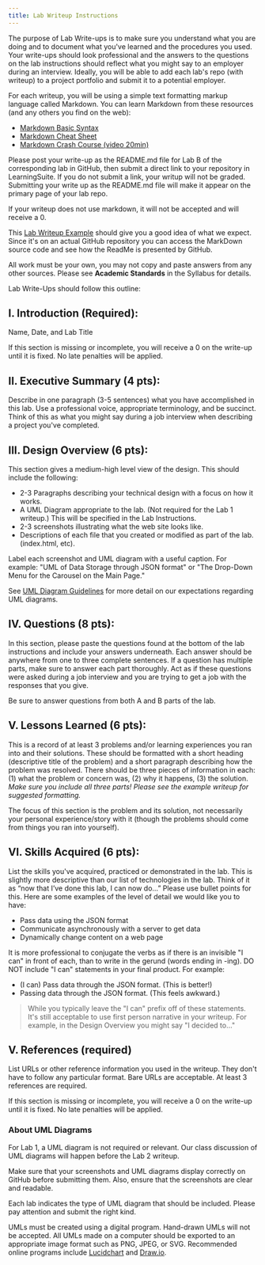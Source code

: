 ```yaml
---
title: Lab Writeup Instructions
---
```

The purpose of Lab Write-ups is to make sure you understand what you are doing and to document what you've learned and the procedures you used. Your write-ups should look professional and the answers to the questions on the lab instructions should reflect what you might say to an employer during an interview. Ideally, you will be able to add each lab's repo (with writeup) to a project portfolio and submit it to a potential employer.

For each writeup, you will be using a simple text formatting markup language called Markdown. You can learn Markdown from these resources (and any others you find on the web):

* [Markdown Basic Syntax](https://www.markdownguide.org/basic-syntax)
* [Markdown Cheat Sheet](https://www.markdownguide.org/cheat-sheet)
* [Markdown Crash Course (video 20min)](https://www.youtube.com/watch?v=HUBNt18RFbo)

Please post your write-up as the README.md file for Lab B of the corresponding lab in GitHub, then submit a direct link to your repository in LearningSuite. If you do not submit a link, your writup will not be graded. Submitting your write up as the README.md file will make it appear on the primary page of your lab repo.

If your writeup does not use markdown, it will not be accepted and will receive a 0.

This [Lab Writeup Example](https://github.com/BYU-ITC-210/LabWriteupExample) should give you a good idea of what we expect. Since it's on an actual GitHub repository you can access the MarkDown source code and see how the ReadMe is presented by GitHub.

All work must be your own, you may not copy and paste answers from any other sources. Please see **Academic Standards** in the Syllabus for details.

Lab Write-Ups should follow this outline:

## I. Introduction (Required):

Name, Date, and Lab Title

If this section is missing or incomplete, you will receive a 0 on the write-up until it is fixed. No late penalties will be applied.

## II. Executive Summary (4 pts):

Describe in one paragraph (3-5 sentences) what you have accomplished in this lab. Use a professional voice, appropriate terminology, and be succinct. Think of this as what you might say during a job interview when describing a project you've completed.

## III. Design Overview (6 pts):

This section gives a medium-high level view of the design. This should include the following:
* 2-3 Paragraphs describing your technical design with a focus on how it works.
* A UML Diagram appropriate to the lab. (Not required for the Lab 1 writeup.) This will be specified in the Lab Instructions.
* 2-3 screenshots illustrating what the web site looks like.
* Descriptions of each file that you created or modified as part of the lab. (index.html, etc).

Label each screenshot and UML diagram with a useful caption. For example: "UML of Data Storage through JSON format" or "The Drop-Down Menu for the Carousel on the Main Page."

See [UML Diagram Guidelines](UmlDiagrams) for more detail on our expectations regarding UML diagrams.

## IV. Questions (8 pts):

In this section, please paste the questions found at the bottom of the lab instructions and include your answers underneath. Each answer should be anywhere from one to three complete sentences. If a question has multiple parts, make sure to answer each part thoroughly. Act as if these questions were asked during a job interview and you are trying to get a job with the responses that you give.

Be sure to answer questions from both A and B parts of the lab.

## V. Lessons Learned (6 pts):

This is a record of at least 3 problems and/or learning experiences you ran into and their solutions. These should be formatted with a short heading (descriptive title of the problem) and a short paragraph describing how the problem was resolved. There should be three pieces of information in each: (1) what the problem or concern was, (2) why it happens, (3) the solution. *Make sure you include all three parts! Please see the example writeup for suggested formatting.*

The focus of this section is the problem and its solution, not necessarily your personal experience/story with it (though the problems should come from things you ran into yourself).

## VI. Skills Acquired (6 pts):

List the skills you've acquired, practiced or demonstrated in the lab. This is slightly more descriptive than our list of technologies in the lab. Think of it as “now that I’ve done this lab, I can now do…” Please use bullet points for this. Here are some examples of the level of detail we would like you to have:

* Pass data using the JSON format
* Communicate asynchronously with a server to get data
* Dynamically change content on a web page

It is more professional to conjugate the verbs as if there is an invisible "I can" in front of each, than to write in the gerund (words ending in -ing). DO NOT include "I can" statements in your final product. For example:

* (I can) Pass data through the JSON format. (This is better!)
* Passing data through the JSON format. (This feels awkward.)

> While you typically leave the "I can" prefix off of these statements. It's still acceptable to use first person narrative in your writeup. For example, in the Design Overview you might say "I decided to..."

## V. References (required)

List URLs or other reference information you used in the writeup. They don't have to follow any particular format. Bare URLs are acceptable. 
At least 3 references are required. 

If this section is missing or incomplete, you will receive a 0 on the write-up until it is fixed. No late penalties will be applied.

### About UML Diagrams

For Lab 1, a UML diagram is not required or relevant. Our class discussion of UML diagrams will happen before the Lab 2 writeup.

Make sure that your screenshots and UML diagrams display correctly on GitHub before submitting them. Also, ensure that the screenshots are clear and readable.

Each lab indicates the type of UML diagram that should be included. Please pay attention and submit the right kind.

UMLs must be created using a digital program. Hand-drawn UMLs will not be accepted. All UMLs made on a computer should be exported to an appropriate image format such as PNG, JPEG, or SVG. Recommended online programs include [Lucidchart](https://www.lucidchart.com/pages/?) and [Draw.io](https://app.diagrams.net/).
